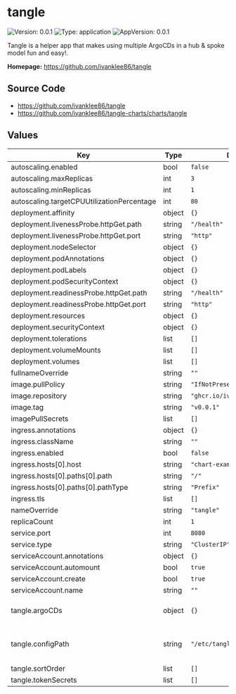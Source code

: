 # tangle

![Version: 0.0.1](https://img.shields.io/badge/Version-0.0.1-informational?style=flat-square) ![Type: application](https://img.shields.io/badge/Type-application-informational?style=flat-square) ![AppVersion: 0.0.1](https://img.shields.io/badge/AppVersion-0.0.1-informational?style=flat-square)

Tangle is a helper app that makes using multiple ArgoCDs in a hub & spoke model fun and easy!.

**Homepage:** <https://github.com/ivanklee86/tangle>

## Source Code

* <https://github.com/ivanklee86/tangle>
* <https://github.com/ivanklee86/tangle-charts/charts/tangle>

## Values

| Key | Type | Default | Description |
|-----|------|---------|-------------|
| autoscaling.enabled | bool | `false` |  |
| autoscaling.maxReplicas | int | `3` |  |
| autoscaling.minReplicas | int | `1` |  |
| autoscaling.targetCPUUtilizationPercentage | int | `80` |  |
| deployment.affinity | object | `{}` |  |
| deployment.livenessProbe.httpGet.path | string | `"/health"` |  |
| deployment.livenessProbe.httpGet.port | string | `"http"` |  |
| deployment.nodeSelector | object | `{}` |  |
| deployment.podAnnotations | object | `{}` |  |
| deployment.podLabels | object | `{}` |  |
| deployment.podSecurityContext | object | `{}` |  |
| deployment.readinessProbe.httpGet.path | string | `"/health"` |  |
| deployment.readinessProbe.httpGet.port | string | `"http"` |  |
| deployment.resources | object | `{}` |  |
| deployment.securityContext | object | `{}` |  |
| deployment.tolerations | list | `[]` |  |
| deployment.volumeMounts | list | `[]` |  |
| deployment.volumes | list | `[]` |  |
| fullnameOverride | string | `""` |  |
| image.pullPolicy | string | `"IfNotPresent"` |  |
| image.repository | string | `"ghcr.io/ivanklee86/tangle"` |  |
| image.tag | string | `"v0.0.1"` |  |
| imagePullSecrets | list | `[]` |  |
| ingress.annotations | object | `{}` |  |
| ingress.className | string | `""` |  |
| ingress.enabled | bool | `false` |  |
| ingress.hosts[0].host | string | `"chart-example.local"` |  |
| ingress.hosts[0].paths[0].path | string | `"/"` |  |
| ingress.hosts[0].paths[0].pathType | string | `"Prefix"` |  |
| ingress.tls | list | `[]` |  |
| nameOverride | string | `"tangle"` |  |
| replicaCount | int | `1` |  |
| service.port | int | `8080` |  |
| service.type | string | `"ClusterIP"` |  |
| serviceAccount.annotations | object | `{}` |  |
| serviceAccount.automount | bool | `true` |  |
| serviceAccount.create | bool | `true` |  |
| serviceAccount.name | string | `""` |  |
| tangle.argoCDs | object | `{}` | Configures connection to ArgoCDs. |
| tangle.configPath | string | `"/etc/tangle"` | Path configuration file is mounted. |
| tangle.sortOrder | list | `[]` |  |
| tangle.tokenSecrets | list | `[]` |  |

